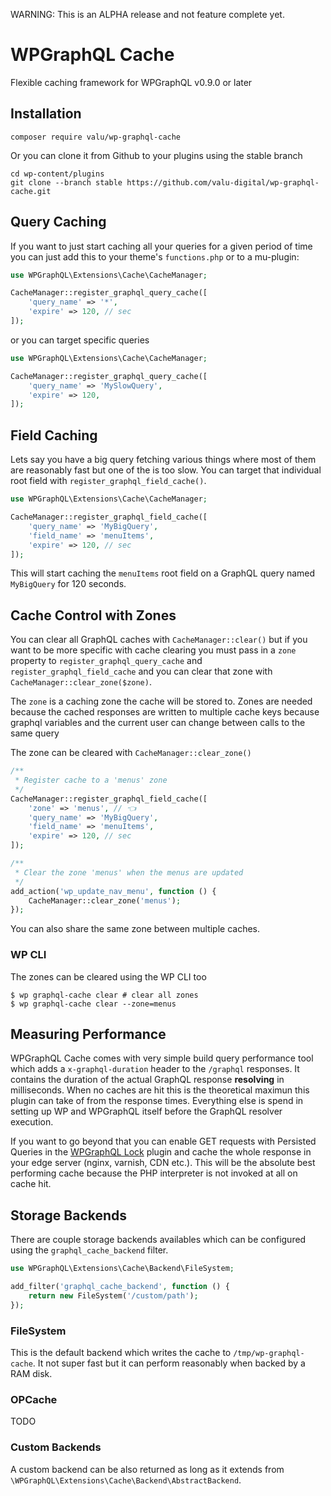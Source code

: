 WARNING: This is an ALPHA release and not feature complete yet.

# WPGraphQL Cache

Flexible caching framework for WPGraphQL v0.9.0 or later

## Installation

    composer require valu/wp-graphql-cache

Or you can clone it from Github to your plugins using the stable branch

    cd wp-content/plugins
    git clone --branch stable https://github.com/valu-digital/wp-graphql-cache.git

## Query Caching

If you want to just start caching all your queries for a given period of time
you can just add this to your theme's `functions.php` or to a mu-plugin:

```php
use WPGraphQL\Extensions\Cache\CacheManager;

CacheManager::register_graphql_query_cache([
    'query_name' => '*',
    'expire' => 120, // sec
]);
```

or you can target specific queries

```php
use WPGraphQL\Extensions\Cache\CacheManager;

CacheManager::register_graphql_query_cache([
    'query_name' => 'MySlowQuery',
    'expire' => 120,
]);
```

## Field Caching

Lets say you have a big query fetching various things where most of them are
reasonably fast but one of the is too slow. You can target that individual
root field with `register_graphql_field_cache()`.

```php
use WPGraphQL\Extensions\Cache\CacheManager;

CacheManager::register_graphql_field_cache([
    'query_name' => 'MyBigQuery',
    'field_name' => 'menuItems',
    'expire' => 120, // sec
]);
```

This will start caching the `menuItems` root field on a GraphQL query named
`MyBigQuery` for 120 seconds.

## Cache Control with Zones

You can clear all GraphQL caches with `CacheManager::clear()` but if you want
to be more specific with cache clearing you must pass in a `zone` property to
`register_graphql_query_cache` and `register_graphql_field_cache` and you can
clear that zone with `CacheManager::clear_zone($zone)`.

The `zone` is a caching zone the cache will be stored to. Zones are needed
because the cached responses are written to multiple cache keys because graphql
variables and the current user can change between calls to the same query

The zone can be cleared with `CacheManager::clear_zone()`

```php
/**
 * Register cache to a 'menus' zone
 */
CacheManager::register_graphql_field_cache([
    'zone' => 'menus', // 👈
    'query_name' => 'MyBigQuery',
    'field_name' => 'menuItems',
    'expire' => 120, // sec
]);

/**
 * Clear the zone 'menus' when the menus are updated
 */
add_action('wp_update_nav_menu', function () {
    CacheManager::clear_zone('menus');
});
```

You can also share the same zone between multiple caches.

### WP CLI

The zones can be cleared using the WP CLI too

```
$ wp graphql-cache clear # clear all zones
$ wp graphql-cache clear --zone=menus
```

## Measuring Performance

WPGraphQL Cache comes with very simple build query performance tool which
adds a `x-graphql-duration` header to the `/graphql` responses. It contains
the duration of the actual GraphQL response **resolving** in milliseconds.
When no caches are hit this is the theoretical maximun this plugin can take
of from the response times. Everything else is spend in setting up WP and
WPGraphQL itself before the GraphQL resolver execution.

If you want to go beyond that you can enable GET requests with Persisted
Queries in the [WPGraphQL Lock][] plugin and cache the whole response in your
edge server (nginx, varnish, CDN etc.). This will be the absolute best
performing cache because the PHP interpreter is not invoked at all on cache
hit.

[wpgraphql lock]: https://github.com/valu-digital/wp-graphql-lock

## Storage Backends

There are couple storage backends availables which can be configured using
the `graphql_cache_backend` filter.

```php
use WPGraphQL\Extensions\Cache\Backend\FileSystem;

add_filter('graphql_cache_backend', function () {
    return new FileSystem('/custom/path');
});
```

### FileSystem

This is the default backend which writes the cache to
`/tmp/wp-graphql-cache`. It not super fast but it can perform reasonably when
backed by a RAM disk.

### OPCache

TODO

### Custom Backends

A custom backend can be also returned as long as it extends from
`\WPGraphQL\Extensions\Cache\Backend\AbstractBackend`.
